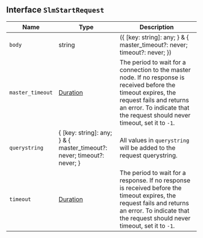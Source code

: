 ## Interface `SlmStartRequest`

| Name | Type | Description |
| - | - | - |
| `body` | string | ({ [key: string]: any; } & { master_timeout?: never; timeout?: never; }) | All values in `body` will be added to the request body. |
| `master_timeout` | [Duration](./Duration.md) | The period to wait for a connection to the master node. If no response is received before the timeout expires, the request fails and returns an error. To indicate that the request should never timeout, set it to `-1`. |
| `querystring` | { [key: string]: any; } & { master_timeout?: never; timeout?: never; } | All values in `querystring` will be added to the request querystring. |
| `timeout` | [Duration](./Duration.md) | The period to wait for a response. If no response is received before the timeout expires, the request fails and returns an error. To indicate that the request should never timeout, set it to `-1`. |
